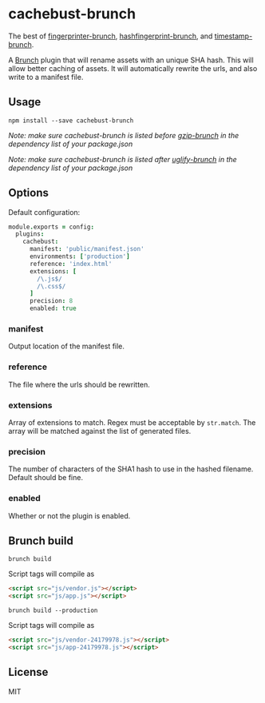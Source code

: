 # cachebust-brunch

The best of [fingerprinter-brunch](https://github.com/paulcsmith/fingerprinter-brunch), [hashfingerprint-brunch](https://github.com/jvanderneutstulen/hashfingerprint-brunch), and [timestamp-brunch](https://github.com/fabienL/timestamp-brunch).

A [Brunch][] plugin that will rename assets with an unique SHA hash. This will allow better caching of assets. It will automatically rewrite the urls, and also write to a manifest file.

## Usage

`npm install --save cachebust-brunch`

_Note: make sure cachebust-brunch is listed *before* [gzip-brunch][]  in the dependency list of your package.json_

_Note: make sure cachebust-brunch is listed *after* [uglify-brunch][] in the dependency list of your package.json_

## Options

Default configuration:

```coffeescript
module.exports = config:
  plugins:
    cachebust:
      manifest: 'public/manifest.json'
      environments: ['production']
      reference: 'index.html'
      extensions: [
        /\.js$/
        /\.css$/
      ]
      precision: 8
      enabled: true
```

### manifest

Output location of the manifest file.

### reference

The file where the urls should be rewritten.

### extensions

Array of extensions to match. Regex must be acceptable by `str.match`.
The array will be matched against the list of generated files.

### precision

The number of characters of the SHA1 hash to use in the hashed
filename. Default should be fine.

### enabled

Whether or not the plugin is enabled.

## Brunch build

```
brunch build
```

Script tags will compile as

```html
<script src="js/vendor.js"></script>
<script src="js/app.js"></script>
```

```
brunch build --production
```

Script tags will compile as

```html
<script src="js/vendor-24179978.js"></script>
<script src="js/app-24179978.js"></script>
```

## License

MIT

[Brunch]: http://brunch.io
[gzip-brunch]: https://github.com/banyan/gzip-brunch
[uglify-brunch]: https://github.com/brunch/uglify-js-brunch
